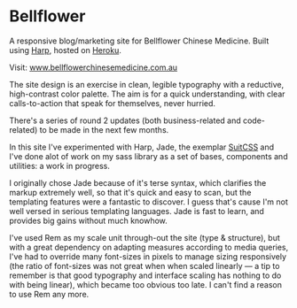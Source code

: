 Bellflower
=========================================

A responsive blog/marketing site for Bellflower Chinese Medicine. Built using [Harp](http://harpjs.com), hosted on [Heroku](http://heroku.com).

Visit: www.bellflowerchinesemedicine.com.au

The site design is an exercise in clean, legible typography with a reductive, high-contrast color palette. The aim is for a quick understanding, with clear calls-to-action that speak for themselves, never hurried.

There's a series of round 2 updates (both business-related and code-related) to be made in the next few months. 

In this site I've experimented with Harp, Jade, the exemplar [SuitCSS](https://github.com/suitcss/suit) and I've done alot of work on my sass library as a set of bases, components and utilities: a work in progress.

I originally chose Jade because of it's terse syntax, which clarifies the markup extremely well, so that it's quick and easy to scan, but the templating features were a fantastic to discover. I guess that's cause I'm not well versed in serious templating languages. Jade is fast to learn, and provides big gains without much knowhow.

I've used Rem as my scale unit through-out the site (type & structure), but with a great dependency on adapting measures according to media queries, I've had to override many font-sizes in pixels to manage sizing responsively (the ratio of font-sizes was not great when when scaled linearly — a tip to remember is that good typography and interface scaling has nothing to do with being linear), which became too obvious too late. I can't find a reason to use Rem any more.

